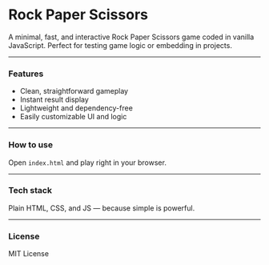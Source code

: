 # Rock Paper Scissors

A minimal, fast, and interactive Rock Paper Scissors game coded in vanilla JavaScript. Perfect for testing game logic or embedding in projects.

---

### Features

- Clean, straightforward gameplay  
- Instant result display  
- Lightweight and dependency-free  
- Easily customizable UI and logic

---

### How to use

Open `index.html` and play right in your browser.

---

### Tech stack

Plain HTML, CSS, and JS — because simple is powerful.

---

### License

MIT License  
